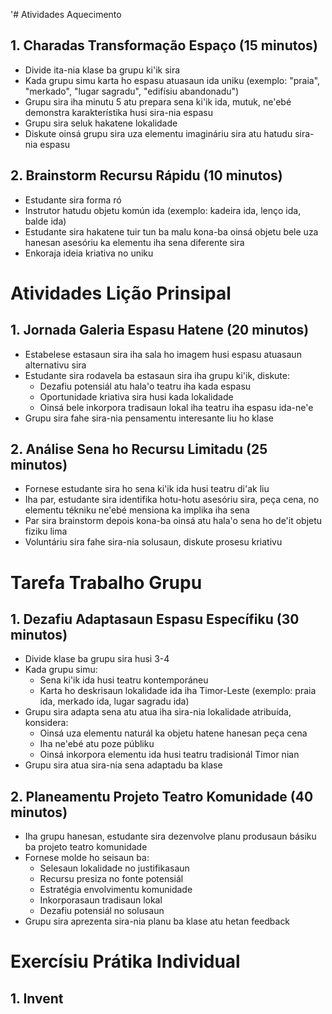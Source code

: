 '# Atividades Aquecimento

## 1. Charadas Transformação Espaço (15 minutos)
- Divide ita-nia klase ba grupu ki'ik sira
- Kada grupu simu karta ho espasu atuasaun ida uniku (exemplo: "praia", "merkado", "lugar sagradu", "edifísiu abandonadu")
- Grupu sira iha minutu 5 atu prepara sena ki'ik ida, mutuk, ne'ebé demonstra karakterístika husi sira-nia espasu
- Grupu sira seluk hakatene lokalidade
- Diskute oinsá grupu sira uza elementu imagináriu sira atu hatudu sira-nia espasu

## 2. Brainstorm Recursu Rápidu (10 minutos)
- Estudante sira forma ró
- Instrutor hatudu objetu komún ida (exemplo: kadeira ida, lenço ida, balde ida)
- Estudante sira hakatene tuir tun ba malu kona-ba oinsá objetu bele uza hanesan asesóriu ka elementu iha sena diferente sira
- Enkoraja ideia kriativa no uniku

# Atividades Lição Prinsipal

## 1. Jornada Galeria Espasu Hatene (20 minutos)
- Estabelese estasaun sira iha sala ho imagem husi espasu atuasaun alternativu sira
- Estudante sira rodavela ba estasaun sira iha grupu ki'ik, diskute:
  * Dezafiu potensiál atu hala'o teatru iha kada espasu
  * Oportunidade kriativa sira husi kada lokalidade
  * Oinsá bele inkorpora tradisaun lokal iha teatru iha espasu ida-ne'e
- Grupu sira fahe sira-nia pensamentu interesante liu ho klase

## 2. Análise Sena ho Recursu Limitadu (25 minutos)
- Fornese estudante sira ho sena ki'ik ida husi teatru di'ak liu 
- Iha par, estudante sira identifika hotu-hotu asesóriu sira, peça cena, no elementu tékniku ne'ebé mensiona ka implika iha sena
- Par sira brainstorm depois kona-ba oinsá atu hala'o sena ho de'it objetu fiziku lima
- Voluntáriu sira fahe sira-nia solusaun, diskute prosesu kriativu

# Tarefa Trabalho Grupu

## 1. Dezafiu Adaptasaun Espasu Específiku (30 minutos)
- Divide klase ba grupu sira husi 3-4
- Kada grupu simu:
  * Sena ki'ik ida husi teatru kontemporáneu
  * Karta ho deskrisaun lokalidade ida iha Timor-Leste (exemplo: praia ida, merkado ida, lugar sagradu ida)
- Grupu sira adapta sena atu atua iha sira-nia lokalidade atribuída, konsidera:
  * Oinsá uza elementu naturál ka objetu hatene hanesan peça cena
  * Iha ne'ebé atu poze públiku
  * Oinsá inkorpora elementu ida husi teatru tradisionál Timor nian
- Grupu sira atua sira-nia sena adaptadu ba klase

## 2. Planeamentu Projeto Teatro Komunidade (40 minutos)
- Iha grupu hanesan, estudante sira dezenvolve planu produsaun básiku ba projeto teatro komunidade
- Fornese molde ho seisaun ba:
  * Selesaun lokalidade no justifikasaun
  * Recursu presiza no fonte potensiál
  * Estratégia envolvimentu komunidade
  * Inkorporasaun tradisaun lokal
  * Dezafiu potensiál no solusaun
- Grupu sira aprezenta sira-nia planu ba klase atu hetan feedback

# Exercísiu Prátika Individual

## 1. Invent